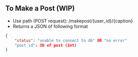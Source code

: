 ## To Make a Post (WIP)

-   Use path (POST request): /makepost/{user_id}/{caption}
-   Returns a JSON of following format

```json
{
    "status": "unable to connect to db" OR "no error"
    "post_id": ID of post (int)
}
```
